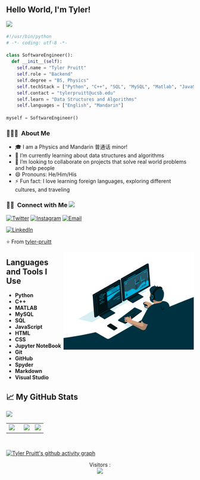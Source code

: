 
<h2>Hello World, I'm Tyler!</h2>

![](https://allhacked.com/up/2019/03/hello-world.gif)

```python
#!/usr/bin/python
# -*- coding: utf-8 -*-

class SoftwareEngineer():
  def __init__(self):
    self.name = "Tyler Pruitt"
    self.role = "Backend"
    self.degree = "BS, Physics"
    self.techStack = ["Python", "C++", "SQL", "MySQL", "Matlab", "JavaScript", "HTML", "CSS"]
    self.contact = "tylerpruitt@ucsb.edu"
    self.learn = "Data Structures and Algorithms"
    self.languages = ["English", "Mandarin"]

myself = SoftwareEngineer()
```

<!--
<a target="_blank"><img align="left" src="https://media.giphy.com/media/3o85xIAka4gHdlRt3a/giphy.gif" width="360" height="360" /></a>
<a target="_blank"><img src="https://media.giphy.com/media/xT9IgzoKnwFNmISR8I/giphy.gif" width="360" height="360" /></a>
-->

<h3> 👨🏻‍💻 &nbsp;About Me</h3>

- 🎓 I am a Physics and Mandarin 普通话 minor!
- 🌱 I’m currently learning about data structures and algorithms
- 👯 I’m looking to collaborate on projects that solve real world problems and help people
- 😄 Pronouns: He/Him/His
- ⚡ Fun fact: I love learning foreign languages, exploring different cultures, and traveling

<!--
- 🤔 I’m looking for help with ...
- 💬 Ask me about ...
- 💻 I’m currently working ...
- 📫 How to reach me: ...
-->

<!--
- 🤔 &nbsp; Exploring new technologies and developing software solutions and quick hacks.
- 💼 &nbsp; Passionate Programmer, Matlab Developer, problem solving Skills and a Competitive Programmer.
- 🌱 &nbsp; Learning more about Web Development, Database Management System, SQL and Familier with Data Science & ML.
- ✍️ &nbsp; Participation on Different Levels Innovation Cell Projects, etc.
-->

<h3> 🤝🏻 &nbsp;Connect with Me <img src="https://github.com/TheDudeThatCode/TheDudeThatCode/blob/master/Assets/Handshake.gif" height="32px"> </h3>

<p align="left">
<a href="https://twitter.com/TylerPr13892730"><img alt="Twitter"  src="https://img.shields.io/badge/Twitter-Tyler_Pruitt-blue?style=flat-square&logo=twitter" /></a>
<a href="https://www.instagram.com/_tyler_pruitt/"><img alt="Instagram" src="https://img.shields.io/badge/Instagram-_tyler_pruitt-blue?style=flat-square&logo=instagram"></a>
<a href="mailto:tylerpruitt@ucsb.edu"><img alt="Email" src="https://img.shields.io/badge/tylerpruitt@ucsb.edu-blue?style=flat-square&logo=gmail"></a>
</p>
<a href="https://www.linkedin.com/in/tylerpruitt01/"><img alt="LinkedIn" src="https://img.shields.io/badge/LinkedIn-Tyler_Pruitt-blue?style=flat-square&logo=linkedin"></a>

⭐️ From [tyler-pruitt](https://github.com/tyler-pruitt)


<img align="right" width="350" alt="Code" src="https://github.com/Wandrys-dev/Wandrys-dev/blob/main/code.gif"/>

## Languages and Tools I Use

- **Python**
- **C++**
- **MATLAB**
- **MySQL**
- **SQL**
- **JavaScript**
- **HTML**
- **CSS**
- **Jupyter NoteBook**
- **Git**
- **GitHub**
- **Spyder**
- **Markdown**
- **Visual Studio**


## 📈 My GitHub Stats
<img src="https://readme-typing-svg.herokuapp.com?font=Open+Sans&color=6feb09&width=500&lines=These+are+my+GitHub+stats+...">


<table width="100%"> 
  <tr>
    <td width="40%">
      <img src="https://github-readme-stats.vercel.app/api?username=tyler-pruitt&show_icons=true&theme=algolia">
    </td>
    <td width="30%">
      <img src="https://github-readme-stats-eight-theta.vercel.app/api/top-langs/?username=tyler-pruitt&layout=compact&langs_count=8&theme=algolia">
    </td>
    <td width="30%">
      <img src="https://github-readme-stats.vercel.app/api/top-langs?username=tyler-pruitt&amp;langs_count=8&amp;theme=algolia">
    </td>
  </tr>
</table>

<br/>


[![Tyler Pruitt's github activity graph](https://activity-graph.herokuapp.com/graph?username=tyler-pruitt&theme=react-dark)](https://github.com/tyler-pruitt/github-readme-activity-graph)


<p align="center"> 
  Visitors :<br>
  <img src="https://profile-counter.glitch.me/tyler-pruitt/count.svg" />
</p>
